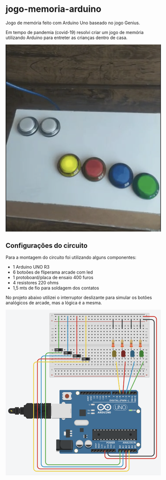 # jogo-memoria-arduino
Jogo de memória feito com Arduino Uno baseado no jogo Genius.

Em tempo de pandemia (covid-19) resolvi criar um jogo de memória utilizando Arduino para entreter as crianças dentro de casa.

[![Demonstração de uso do jogo](image.png)](demo.mp4)

## Configurações do circuito

Para a montagem do circuito foi utilizando alguns componentes:

- 1 Arduino UNO R3
- 6 botoões de fliperama arcade com led
- 1 protoboard/placa de ensaio 400 furos
- 4 resistores 220 ohms
- 1,5 mts de fio para soldagem dos contatos

No projeto abaixo utilizei o interruptor deslizante para simular os botões analógicos de arcade, mas a lógica é a mesma.

![Demonstração do circuito](circuito.png)
